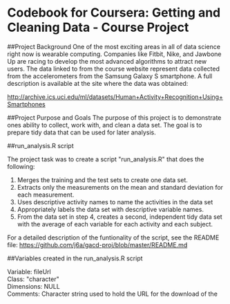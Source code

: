 # Codebook for Coursera: Getting and Cleaning Data - Course Project

##Project Background
One of the most exciting areas in all of data science right now is wearable computing.
Companies like Fitbit, Nike, and Jawbone Up are racing to develop the most advanced algorithms
to attract new users. The data linked to from the course website represent data collected from
the accelerometers from the Samsung Galaxy S smartphone. A full description is available at the
site where the data was obtained: 

http://archive.ics.uci.edu/ml/datasets/Human+Activity+Recognition+Using+Smartphones


##Project Purpose and Goals
The purpose of this project is to demonstrate ones ability to collect, work with, and clean
a data set. The goal is to prepare tidy data that can be used for later analysis. 

##run_analysis.R script

The project task was to create a script "run_analysis.R" that does the following:

1. Merges the training and the test sets to create one data set.
2. Extracts only the measurements on the mean and standard deviation for each measurement. 
3. Uses descriptive activity names to name the activities in the data set
4. Appropriately labels the data set with descriptive variable names. 
5. From the data set in step 4, creates a second, independent tidy data set with the 
average of each variable for each activity and each subject.

For a detailed description of the funtionality of the script, see the README file:
https://github.com/j6a/gacd-proj/blob/master/README.md


##Variables created in the run_analysis.R script

  Variable:		fileUrl  
  Class:		"character"  
  Dimensions:	NULL  
  Comments:		Character string used to hold the URL for the download of the raw data.  
				"https://d396qusza40orc.cloudfront.net/getdata%2Fprojectfiles%2FUCI%20HAR%20Dataset.zip"

Variable:		X_train
Class:			"data.frame"
Dimensions:		7352 obs. of 561 variables
Comments:		Dataframe created from "X_train.txt" from the supplied dataset.
				Contains the feature measurements
				
Variable:		y_train
Class:			"data.frame"
Dimensions:		7352 obs. of 1 variables
Comments:		Dataframe created from "y_train.txt" from the supplied dataset.
				Contains the activity ID 1-6 for each measurement

Variable:		subject_train
Class:			"data.frame"
Dimensions:		7352 obs. of 1 variables
Comments:		Dataframe created from "subject_train.txt" from the supplied dataset.
				Contains the subject number 1-30 for each measurement

Variable:		training_data
Class:			"data.frame"
Dimensions:		7352 obs. of 563 variables
Comments:		Dataframe created by merging the columns of X_train, y_train, subject_train

Variable:		X_test
Class:			"data.frame"
Dimensions:		7352 obs. of 561 variables
Comments:		Dataframe created from "X_test.txt" from the supplied dataset.
				Contains the feature measurements
				
Variable:		y_test
Class:			"data.frame"
Dimensions:		7352 obs. of 1 variables
Comments:		Dataframe created from "y_test.txt" from the supplied dataset.
				Contains the activity ID 1-6 for each measurement
				
Variable:		subject_test
Class:			"data.frame"
Dimensions:		7352 obs. of 1 variables
Comments:		Dataframe created from "subject_test.txt" from the supplied dataset.
				Contains the subject number 1-30 for each measurement
				
Variable:		test_data
Class:			"data.frame"
Dimensions:		7352 obs. of 563 variables
Comments:		Dataframe created by merging the columns of X_test, y_test, subject_test

Variable:		data1
Class:			"data.frame"
Dimensions:		10299 obs. of 563 variables
Comments:		Dataframe created by merging the rows of training_data and test_data.

Variable:		data2
Class:			"data.frame"
Dimensions:		10299 obs. of 68 variables
Comments:		Dataframe created by selecting only the columns that contain mean() and
				standard deviation from data1.
				
Variable:		activity_labels
Class:			"data.frame"
Dimensions:		6 obs. of 2 variables
Comments:		Dataframe created from "activity_labels.txt" from the supplied dataset.
				Contains the description of each of the 6 activities in the experiment
				1 = WALKING, 2 = WALKING_UPSTAIRS, 3 = WALKING DOWNSTAIRS, 
				4 = SITTING, 5 = STANDING, 6 = LAYING
				
Variable:		features
Class:			"data.frame"
Dimensions:		561 obs. of 2 variables / 66 obs. of 2 variables
Comments:		Dataframe created from "features.txt" form the supplied dataset.
				Initially this variable contains the feature names for all 561
				measured features.
				Line 106 of the script then subsets this variable down to the
				66 measurements that contain the mean() and std() of each
				measurement.

Variable:		data3
Class:			"data.frame"
Dimensions:		180 obs. of 68 variables
Comments:		Dataframe created by first grouping data 2 by subject and activity, then 
				calculating the mean for each combination.
				There are 30 subjects, that each perform all 6 of the activities, 
				so this data frame has 180 observations.
				The forst 2 columns are the subject and activity, and the remaining
				66 columns are the mean() and std() feature measurements from the 
				supplied dataset.
				standard deviation from data1.
				
				